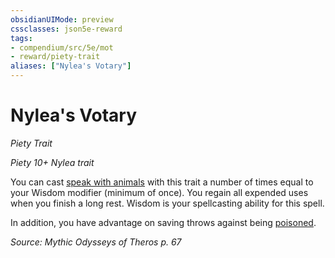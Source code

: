 ```yaml
---
obsidianUIMode: preview
cssclasses: json5e-reward
tags:
- compendium/src/5e/mot
- reward/piety-trait
aliases: ["Nylea's Votary"]
---
```

# Nylea's Votary
*Piety Trait*  

*Piety 10+ Nylea trait*

You can cast [speak with animals](/Systems/5e/spells/speak-with-animals.md) with this trait a number of times equal to your Wisdom modifier (minimum of once). You regain all expended uses when you finish a long rest. Wisdom is your spellcasting ability for this spell.

In addition, you have advantage on saving throws against being [poisoned](/Systems/5e/rules/conditions.md#poisoned).

*Source: Mythic Odysseys of Theros p. 67*